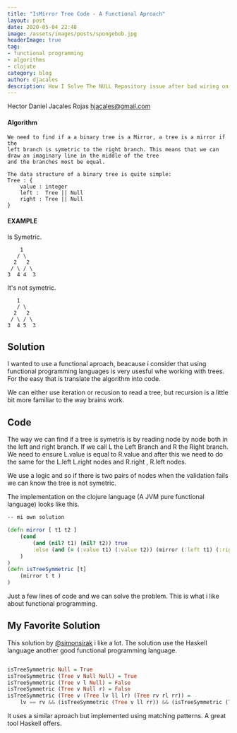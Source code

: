 ```yaml
---
title: "IsMirror Tree Code - A Functional Aproach"
layout: post
date: 2020-05-04 22:48
image: /assets/images/posts/spongebob.jpg
headerImage: true
tag:
- functional programming
- algorithms
- clojute
category: blog
author: djacales
description: How I Solve The NULL Repository issue after bad wiring on Srping.
---
```


Hector Daniel Jacales Rojas <hjacales@gmail.com>
	

#### Algorithm 

    We need to find if a a binary tree is a Mirror, a tree is a mirror if the
    left branch is symetric to the right branch. This means that we can draw an imaginary line in the middle of the tree
    and the branches most be equal.
    
    The data structure of a binary tree is quite simple:
    Tree : {
        value : integer
        left :  Tree || Null
        right : Tree || Null
    }

#### EXAMPLE


Is Symetric.
```
    1
   / \
  2   2
 / \ / \
3  4 4  3

```

It's not symetric.
```
   1
   / \
  2   2
 / \ / \
3  4 5  3
```



## Solution

I wanted to use a functional aproach, beacause i consider that using functional programming languages is
very usesful whe working with trees. For the easy that is translate the algorithm into code.

We can either use iteration or recusion to read a tree, but recursion is a little bit more familiar to the
way brains work.

## Code


The way we can find if a tree is symetris is by reading node by node both in the left and right branch.
If we call L the Left Branch and R the Right branch.
We need to ensure  L.value is equal to R.value and after this we need to do the same for the L.left
L.right nodes  and R.right , R.left nodes.

We use a logic and so if there is two pairs of nodes when the validation fails we can know the tree is not symetric.


The implementation on the clojure language (A JVM pure functional language) looks like this.

```clojure
-- mi own solution

(defn mirror [ t1 t2 ]
    (cond 
        (and (nil? t1) (nil? t2)) true
        :else (and (= (:value t1) (:value t2)) (mirror (:left t1) (:right t2)) (mirror (:right t1) (:left t2))  )
    )
)
(defn isTreeSymmetric [t] 
    (mirror t t )
)

```
Just a few lines of code and we can solve the problem. This is what i like about functional programming.

## My Favorite Solution

This solution by [@simonsirak](https://app.codesignal.com/profile/simonsirak) i like a lot. The solution use the Haskell language
another good functional programming language.

```haskell

isTreeSymmetric Null = True
isTreeSymmetric (Tree v Null Null) = True
isTreeSymmetric (Tree v l Null) = False
isTreeSymmetric (Tree v Null r) = False
isTreeSymmetric (Tree v (Tree lv ll lr) (Tree rv rl rr)) =
    lv == rv && (isTreeSymmetric (Tree v ll rr)) && (isTreeSymmetric (Tree v lr rl))


```
It uses a similar aproach but implemented using matching patterns. A great tool Haskell offers.